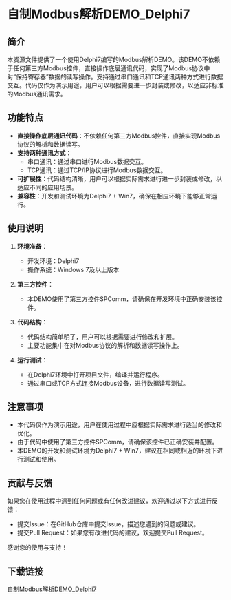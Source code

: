 # 自制Modbus解析DEMO_Delphi7

## 简介

本资源文件提供了一个使用Delphi7编写的Modbus解析DEMO。该DEMO不依赖于任何第三方Modbus控件，直接操作底层通讯代码，实现了Modbus协议中对“保持寄存器”数据的读写操作。支持通过串口通讯和TCP通讯两种方式进行数据交互。代码仅作为演示用途，用户可以根据需要进一步封装或修改，以适应非标准的Modbus通讯需求。

## 功能特点

- **直接操作底层通讯代码**：不依赖任何第三方Modbus控件，直接实现Modbus协议的解析和数据读写。
- **支持两种通讯方式**：
  - 串口通讯：通过串口进行Modbus数据交互。
  - TCP通讯：通过TCP/IP协议进行Modbus数据交互。
- **可扩展性**：代码结构清晰，用户可以根据实际需求进行进一步封装或修改，以适应不同的应用场景。
- **兼容性**：开发和测试环境为Delphi7 + Win7，确保在相应环境下能够正常运行。

## 使用说明

1. **环境准备**：
   - 开发环境：Delphi7
   - 操作系统：Windows 7及以上版本

2. **第三方控件**：
   - 本DEMO使用了第三方控件SPComm，请确保在开发环境中正确安装该控件。

3. **代码结构**：
   - 代码结构简单明了，用户可以根据需要进行修改和扩展。
   - 主要功能集中在对Modbus协议的解析和数据读写操作上。

4. **运行测试**：
   - 在Delphi7环境中打开项目文件，编译并运行程序。
   - 通过串口或TCP方式连接Modbus设备，进行数据读写测试。

## 注意事项

- 本代码仅作为演示用途，用户在使用过程中应根据实际需求进行适当的修改和优化。
- 由于代码中使用了第三方控件SPComm，请确保该控件已正确安装并配置。
- 本DEMO的开发和测试环境为Delphi7 + Win7，建议在相同或相近的环境下进行测试和使用。

## 贡献与反馈

如果您在使用过程中遇到任何问题或有任何改进建议，欢迎通过以下方式进行反馈：

- 提交Issue：在GitHub仓库中提交Issue，描述您遇到的问题或建议。
- 提交Pull Request：如果您有改进代码的建议，欢迎提交Pull Request。

感谢您的使用与支持！

## 下载链接

[自制Modbus解析DEMO_Delphi7](https://pan.quark.cn/s/efa452d8fc71)